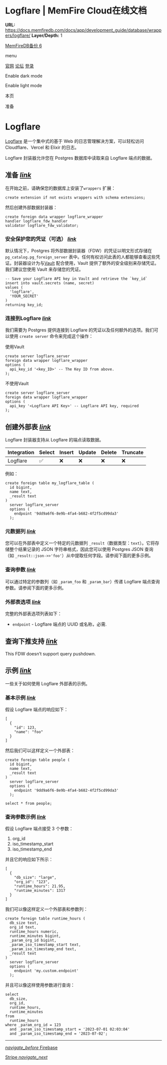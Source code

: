 # Logflare | MemFire Cloud在线文档

**URL:** https://docs.memfiredb.com/docs/app/development_guide/database/wrappers/logflare/
**Layer/Depth:** 1

[MemFireDB备份 6](/)

menu

[官网](https://memfiredb.com/)
[论坛](https://community.memfiredb.com/)
[登录](https://cloud.memfiredb.com/auth/login)

Enable dark mode

Enable light mode

本页

准备

# Logflare

[Logflare](https://logflare.app) 是一个集中式的基于 Web 的日志管理解决方案，可以轻松访问 Cloudflare、Vercel 和 Elixir 的日志。

Logflare 封装器允许您在 Postgres 数据库中读取来自 Logflare 端点的数据。

## 准备 [*link*](#%e5%87%86%e5%a4%87)

在开始之前，请确保您的数据库上安装了`wrappers` 扩展：

```
create extension if not exists wrappers with schema extensions;
```

然后创建外部数据封装器：

```
create foreign data wrapper logflare_wrapper
handler logflare_fdw_handler
validator logflare_fdw_validator;
```

### 安全保护您的凭证（可选） [*link*](#%e5%ae%89%e5%85%a8%e4%bf%9d%e6%8a%a4%e6%82%a8%e7%9a%84%e5%87%ad%e8%af%81%e5%8f%af%e9%80%89)

默认情况下，Postgres 将外部数据封装器（FDW）的凭证以明文形式存储在 `pg_catalog.pg_foreign_server` 表中。任何有权访问此表的人都能够查看这些凭证。封装器设计为与[Vault](https://supabase.com/docs/guides/database/vault) 配合使用，Vault 提供了额外的安全级别来存储凭证。我们建议您使用 Vault 来存储您的凭证。

```
-- Save your Logflare API key in Vault and retrieve the `key_id`
insert into vault.secrets (name, secret)
values (
  'logflare',
  'YOUR_SECRET'
)
returning key_id;
```

### 连接到Logflare [*link*](#%e8%bf%9e%e6%8e%a5%e5%88%b0logflare)

我们需要为 Postgres 提供连接到 Logflare 的凭证以及任何额外的选项。我们可以使用 `create server` 命令来完成这个操作：

使用Vault

```
create server logflare_server
foreign data wrapper logflare_wrapper
options (
  api_key_id '<key_ID>' -- The Key ID from above.
);
```

不使用Vault

```
create server logflare_server
foreign data wrapper logflare_wrapper
options (
  api_key '<Logflare API Key>' -- Logflare API key, required
);
```

## 创建外部表 [*link*](#%e5%88%9b%e5%bb%ba%e5%a4%96%e9%83%a8%e8%a1%a8)

Logflare 封装器支持从 Logflare 的端点读取数据。

| Integration | Select | Insert | Update | Delete | Truncate |
| --- | --- | --- | --- | --- | --- |
| Logflare | ✅ | ❌ | ❌ | ❌ | ❌ |

例如：

```
create foreign table my_logflare_table (
  id bigint,
  name text,
  _result text
)
  server logflare_server
  options (
    endpoint '9dd9a6f6-8e9b-4fa4-b682-4f2f5cd99da3'
  );
```

### 元数据列 [*link*](#%e5%85%83%e6%95%b0%e6%8d%ae%e5%88%97)

您可以在外部表中定义一个特定的元数据列 `_result`（数据类型：`text`）。它将存储整个结果记录的 JSON 字符串格式，因此您可以使用 Postgres JSON 查询（如 `_result::json->>'foo'`）从中提取任何字段。请参阅下面的更多示例。

### 查询参数 [*link*](#%e6%9f%a5%e8%af%a2%e5%8f%82%e6%95%b0)

可以通过特定的参数列（如 `_param_foo` 和 `_param_bar`）传递 Logflare 端点查询参数。请参阅下面的更多示例。

### 外部表选项 [*link*](#%e5%a4%96%e9%83%a8%e8%a1%a8%e9%80%89%e9%a1%b9)

完整的外部表选项列表如下：

* `endpoint` - Logflare 端点的 UUID 或名称，必需.

## 查询下推支持 [*link*](#%e6%9f%a5%e8%af%a2%e4%b8%8b%e6%8e%a8%e6%94%af%e6%8c%81)

This FDW doesn’t support query pushdown.

## 示例 [*link*](#%e7%a4%ba%e4%be%8b)

一些关于如何使用 Logflare 外部表的示例。

### 基本示例 [*link*](#%e5%9f%ba%e6%9c%ac%e7%a4%ba%e4%be%8b)

假设 Logflare 端点的响应如下：

```
[
  {
    "id": 123,
    "name": "foo"
  }
]
```

然后我们可以这样定义一个外部表：

```
create foreign table people (
  id bigint,
  name text,
  _result text
)
  server logflare_server
  options (
    endpoint '9dd9a6f6-8e9b-4fa4-b682-4f2f5cd99da3'
  );

select * from people;
```

### 查询参数示例 [*link*](#%e6%9f%a5%e8%af%a2%e5%8f%82%e6%95%b0%e7%a4%ba%e4%be%8b)

假设 Logflare 端点接受 3 个参数：

1. org\_id
2. iso\_timestamp\_start
3. iso\_timestamp\_end

并且它的响应如下所示：

```
[
  {
    "db_size": "large",
    "org_id": "123",
    "runtime_hours": 21.95,
    "runtime_minutes": 1317
  }
]
```

我们可以像这样定义一个外部表和参数列：

```
create foreign table runtime_hours (
  db_size text,
  org_id text,
  runtime_hours numeric,
  runtime_minutes bigint,
  _param_org_id bigint,
  _param_iso_timestamp_start text,
  _param_iso_timestamp_end text,
  _result text
)
  server logflare_server
  options (
    endpoint 'my.custom.endpoint'
  );
```

并且可以像这样使用参数进行查询：

```
select
  db_size,
  org_id,
  runtime_hours,
  runtime_minutes
from
  runtime_hours
where _param_org_id = 123
  and _param_iso_timestamp_start = '2023-07-01 02:03:04'
  and _param_iso_timestamp_end = '2023-07-02';
```

---

[*navigate\_before* Firebase](/docs/app/development_guide/database/wrappers/firebase/)

[Stripe *navigate\_next*](/docs/app/development_guide/database/wrappers/stripe/)